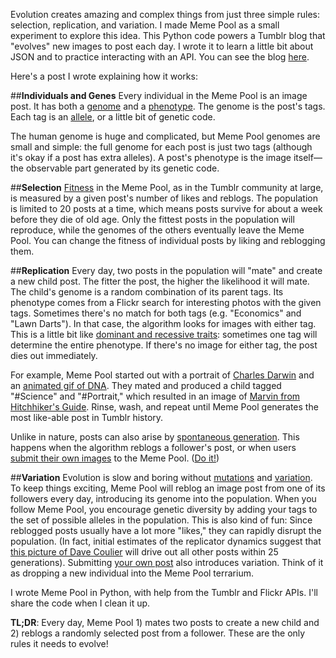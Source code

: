 Evolution creates amazing and complex things from just three simple rules: selection, replication, and variation. I made Meme Pool as a small experiment to explore this idea. This Python code powers a Tumblr blog that "evolves" new images to post each day. I wrote it to learn a little bit about JSON and to practice interacting with an API. You can see the blog [here](http://meme-pool.tumblr.com).

Here's a post I wrote explaining how it works:

##__Individuals and Genes__
Every individual in the Meme Pool is an image post. It has both a [genome](http://en.wikipedia.org/wiki/Genome) and a [phenotype](http://en.wikipedia.org/wiki/Phenotype). The genome is the post's tags. Each tag is an [allele](http://en.wikipedia.org/wiki/Allele), or a little bit of genetic code. 

The human genome is huge and complicated, but Meme Pool genomes are small and simple: the full genome for each post is just two tags (although it's okay if a post has extra alleles). A post's phenotype is the image itself—the observable part generated by its genetic code. 

##__Selection__
[Fitness](http://en.wikipedia.org/wiki/Fitness_(biology)) in the Meme Pool, as in the Tumblr community at large, is measured by a given post's number of likes and reblogs. The population is limited to 20 posts at a time, which means posts survive for about a week before they die of old age. Only the fittest posts in the population will reproduce, while the genomes of the others eventually leave the Meme Pool. You can change the fitness of individual posts by liking and reblogging them.

##__Replication__ 
Every day, two posts in the population will "mate" and create a new child post. The fitter the post, the higher the likelihood it will mate. The child's genome is a random combination of its parent tags. Its phenotype comes from a Flickr search for interesting photos with the given tags. Sometimes there's no match for both tags (e.g. "Economics" and "Lawn Darts"). In that case, the algorithm looks for images with either tag. This is a little bit like [dominant and recessive traits](http://en.wikipedia.org/wiki/Dominant_trait): sometimes one tag will determine the entire phenotype. If there's no image for either tag, the post dies out immediately.

For example, Meme Pool started out with a portrait of [Charles Darwin](http://meme-pool.tumblr.com/post/16256595385/charles-darwin-c-1840) and an [animated gif of DNA](http://meme-pool.tumblr.com/post/16256678361/animation-of-a-dna-double-helix). They mated and produced a child tagged "#Science" and "#Portrait," which resulted in an image of [Marvin from Hitchhiker's Guide](http://meme-pool.tumblr.com/post/16308906606/photo-from-flickr-user-adam-foster-codefor-some). Rinse, wash, and repeat until Meme Pool generates the most like-able post in Tumblr history.

Unlike in nature, posts can also arise by [spontaneous generation](http://en.wikipedia.org/wiki/Spontaneous_generation). This happens when the algorithm reblogs a follower's post, or when users [submit their own images](http://meme-pool.tumblr.com/submit/) to the Meme Pool. ([Do it!](http://meme-pool.tumblr.com/submit/))

##__Variation__
Evolution is slow and boring without [mutations](http://en.wikipedia.org/wiki/Mutation) and [variation](http://en.wikipedia.org/wiki/Genetic_diversity). To keep things exciting, Meme Pool will reblog an image post from one of its followers every day, introducing its genome into the population. When you follow Meme Pool, you encourage genetic diversity by adding your tags to the set of possible alleles in the population. This is also kind of fun: Since reblogged posts usually have a lot more "likes," they can rapidly disrupt the population. (In fact, initial estimates of the replicator dynamics suggest that [this picture of Dave Coulier](http://samepicofdavecoulier.tumblr.com/) will drive out all other posts within 25 generations). Submitting [your own post](http://meme-pool.tumblr.com/submit/) also introduces variation. Think of it as dropping a new individual into the Meme Pool terrarium. 

I wrote Meme Pool in Python, with help from the Tumblr and Flickr APIs. I'll share the code when I clean it up.

__TL;DR__: Every day, Meme Pool 1) mates two posts to create a new child and 2) reblogs a randomly selected post from a follower. These are the only rules it needs to evolve!